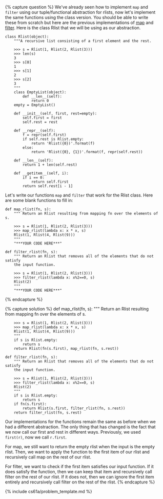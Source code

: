 {% capture question %}
We've already seen how to implement `map` and `filter` using our tuple/functional abstraction for rlists, now let's implement the same functions using the class version. You should be able to write these from scratch but here are the previous implementations of [map](http://markmiyashita.com/cs61a/sp13/problems/map_rlist/) and [filter](http://markmiyashita.com/cs61a/sp13/problems/filter_rlist/). Here is the class Rlist that we will be using as our abstraction.

    class Rlist(object):
        """A recursive list consisting of a first element and the rest.

        >>> s = Rlist(1, Rlist(2, Rlist(3)))
        >>> len(s)
        3
        >>> s[0]
        1
        >>> s[1]
        2
        >>> s[2]
        3
        """
        class EmptyList(object):
            def __len__(self):
                return 0
        empty = EmptyList()

        def __init__(self, first, rest=empty):
            self.first = first
            self.rest = rest

        def __repr__(self):
            f = repr(self.first)
            if self.rest is Rlist.empty:
                return 'Rlist({0})'.format(f)
            else:
                return 'Rlist({0}, {1})'.format(f, repr(self.rest))

        def __len__(self):
            return 1 + len(self.rest)

        def __getitem__(self, i):
            if i == 0:
                return self.first
            return self.rest[i - 1]

Let's write our functions `map` and `filter` that work for the Rlist class. Here are some blank functions to fill in:

    def map_rlist(fn, s):
        """ Return an Rlist resulting from mapping fn over the elements of s.

        >>> s = Rlist(1, Rlist(2, Rlist(3)))
        >>> map_rlist(lambda x: x * x, s)
        Rlist(1, Rlist(4, Rlist(9)))
        """
        "***YOUR CODE HERE***"

    def filter_rlist(fn, s):
        """ Return an Rlist that removes all of the elements that do not satisfy
        the input function.

        >>> s = Rlist(1, Rlist(2, Rlist(3)))
        >>> filter_rlist(lambda x: x%2==0, s)
        Rlist(2)
        """
        "***YOUR CODE HERE***"
{% endcapture %}

{% capture solution %}
    def map_rlist(fn, s):
        """ Return an Rlist resulting from mapping fn over the elements of s.

        >>> s = Rlist(1, Rlist(2, Rlist(3)))
        >>> map_rlist(lambda x: x * x, s)
        Rlist(1, Rlist(4, Rlist(9)))
        """
        if s is Rlist.empty:
            return s
        return Rlist(fn(s.first), map_rlist(fn, s.rest))

    def filter_rlist(fn, s):
        """ Return an Rlist that removes all of the elements that do not satisfy
        the input function. 

        >>> s = Rlist(1, Rlist(2, Rlist(3)))
        >>> filter_rlist(lambda x: x%2==0, s)
        Rlist(2)
        """
        if s is Rlist.empty:
            return s
        if fn(s.first):
            return Rlist(s.first, filter_rlist(fn, s.rest))
        return filter_rlist(fn, s.rest)
  
Our implementations for the functions remain the same as before when we had a different abstraction. The only thing that has changed is the fact that we now call our first and rest in different ways. Previously, we used `first(r)`, now we call `r.first`.

For map, we still want to return the empty rlist when the input is the empty rlist. Then, we want to apply the function to the first item of our rlist and recursively call map on the rest of our rlist.

For filter, we want to check if the first item satisfies our input function. If it does satisfy the function, then we can keep that item and recursively call filter on the rest of our rlist. If it does not, then we can ignore the first item entirely and recursively call filter on the rest of the rlist.
{% endcapture %}

{% include cs61a/problem_template.md %}